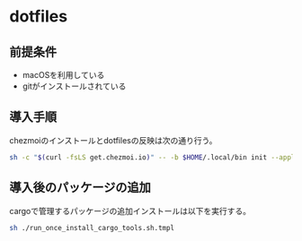 # dotfiles

## 前提条件

* macOSを利用している
* gitがインストールされている

## 導入手順

chezmoiのインストールとdotfilesの反映は次の通り行う。

```sh
sh -c "$(curl -fsLS get.chezmoi.io)" -- -b $HOME/.local/bin init --apply aomoji
```

## 導入後のパッケージの追加

cargoで管理するパッケージの追加インストールは以下を実行する。

```sh
sh ./run_once_install_cargo_tools.sh.tmpl
```
